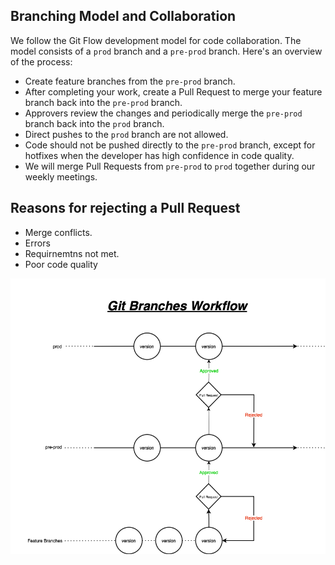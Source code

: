 ## Branching Model and Collaboration

We follow the Git Flow development model for code collaboration. The model consists of a `prod` branch and a `pre-prod` branch. Here's an overview of the process:

- Create feature branches from the `pre-prod` branch.
- After completing your work, create a Pull Request to merge your feature branch back into the `pre-prod` branch.
- Approvers review the changes and periodically merge the `pre-prod` branch back into the `prod` branch.
- Direct pushes to the `prod` branch are not allowed.
- Code should not be pushed directly to the `pre-prod` branch, except for hotfixes when the developer has high confidence in code quality.
- We will merge Pull Requests from `pre-prod` to `prod` together during our weekly meetings.

## Reasons for rejecting a Pull Request

- Merge conflicts.
- Errors
- Requirnemtns not met.
- Poor code quality


![](./images/git_workflow.png)